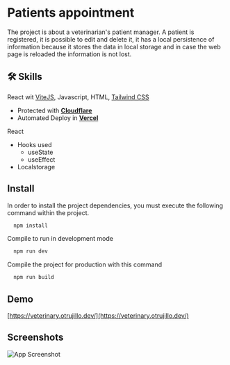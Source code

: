 # Patients appointment

The project is about a veterinarian's patient manager. A patient is registered, it is possible to edit and delete it, it has a local persistence of information because it stores the data in local storage and in case the web page is reloaded the information is not lost.
## 🛠 Skills
React wit [ViteJS](https://vitejs.dev/), Javascript, HTML, [Tailwind CSS](https://tailwindcss.com/)
* Protected with **[Cloudflare](https://www.cloudflare.com/)**
* Automated Deploy in **[Vercel](https://vercel.com/)**

React 
* Hooks used
    * useState
    * useEffect
* Localstorage
## Install

In order to install the project dependencies, you must execute the following command within the project.

```bash
  npm install
```

Compile to run in development mode

```bash
  npm run dev
```

Compile the project for production with this command

```bash
  npm run build
```


## Demo
[https://veterinary.otrujillo.dev/](https://veterinary.otrujillo.dev/)


## Screenshots

![App Screenshot](https://via.placeholder.com/468x300?text=App+Screenshot+Here)

